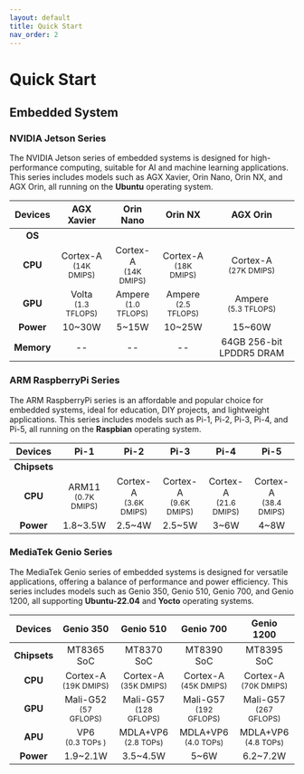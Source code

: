 ```yaml
---
layout: default
title: Quick Start
nav_order: 2
---
```


# Quick Start

## **Embedded System**

### NVIDIA Jetson Series

The NVIDIA Jetson series of embedded systems is designed for high-performance computing, suitable for AI and machine learning applications. This series includes models such as AGX Xavier, Orin Nano, Orin NX, and AGX Orin, all running on the **Ubuntu** operating system.

  |  Devices   | AGX Xavier        | Orin Nano     | Orin NX          | AGX Orin          |
  |:----------:|:-----------------:|:-------------:|:----------------:|:-----------------:|
  | **OS**     |             |         |            |             |
  | **CPU**    |  Cortex-A<br><sup>(14K DMIPS)  | Cortex-A<br><sup>(14K DMIPS)     | Cortex-A<br><sup>(18K DMIPS)      | Cortex-A<br><sup>(27K DMIPS)      |
  | **GPU**    |   Volta<br><sup>(1.3 TFLOPS)   | Ampere<br><sup>(1.0 TFLOPS)      | Ampere<br><sup>(2.5 TFLOPS)       | Ampere<br><sup>(5.3 TFLOPS)       |
  | **Power**  |                     10~30W     |                        5~15W     |                        10~25W     |                       15~60W      |
  | **Memory** |                          --    |                           --     |                         --        |      64GB 256-bit LPDDR5 DRAM     |
 
### ARM RaspberryPi Series

The ARM RaspberryPi series is an affordable and popular choice for embedded systems, ideal for education, DIY projects, and lightweight applications. This series includes models such as Pi-1, Pi-2, Pi-3, Pi-4, and Pi-5, all running on the **Raspbian** operating system.

  |  Devices  | Pi-1        | Pi-2        | Pi-3        | Pi-4        | Pi-5         |
  |:----------:|:-----------:|:-----------:|:-----------:|:-----------:|:------------:|
  | **Chipsets**     |     |     |     |     |      |
  | **CPU**    |  ARM11<br><sup>(0.7K DMIPS)  | Cortex-A<br><sup>(3.6K DMIPS) | Cortex-A<br><sup>(9.6K DMIPS) | Cortex-A<br><sup>(21.6 DMIPS)  | Cortex-A<br><sup>(38.4 DMIPS) |
  | **Power**  |                  1.8~3.5W    |                     2.5~4W    |                    2.5~5W     |                       3~6W     |                     4~8W      |

### MediaTek Genio Series

The MediaTek Genio series of embedded systems is designed for versatile applications, offering a balance of performance and power efficiency. This series includes models such as Genio 350, Genio 510, Genio 700, and Genio 1200, all supporting **Ubuntu-22.04** and **Yocto** operating systems.

  |  Devices     | Genio 350    | Genio 510     | Genio 700     | Genio 1200     |
  | :----------: |:------------:|:-------------:|:-------------:|:--------------:|
  | **Chipsets** |  MT8365 SoC  |  MT8370 SoC   |   MT8390 SoC  |   MT8395 SoC   |
  | **CPU**      | Cortex-A<br><sup>(19K DMIPS) | Cortex-A<br><sup>(35K DMIPS)     | Cortex-A<br><sup>(45K DMIPS)      | Cortex-A<br><sup>(70K DMIPS)      |
  | **GPU**      | Mali-G52<br><sup>(57 GFLOPS) | Mali-G57<br><sup>(128 GFLOPS)    | Mali-G57<br><sup>(192 GFLOPS)     | Mali-G57<br><sup>(267 GFLOPS)     |
  | **APU**      | VP6<br><sup>(0.3 TOPs      ) | MDLA+VP6<br><sup>(2.8 TOPs)      | MDLA+VP6<br><sup> (4.0 TOPs)      | MDLA+VP6<br><sup>(4.8 TOPs)       |
  | **Power**    |   1.9~2.1W                   | 3.5~4.5W                         |      5~6W                         |    6.2~7.2W                       |